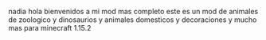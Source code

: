 nadia hola bienvenidos a mi mod mas completo este es un mod de animales de zoologico y dinosaurios y animales domesticos y decoraciones y mucho mas para minecraft 1.15.2

